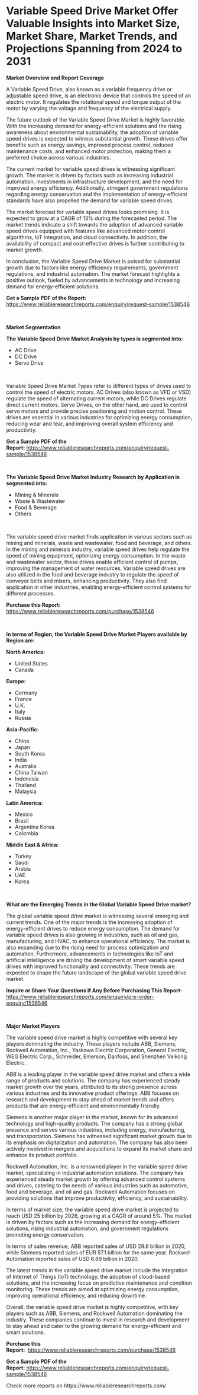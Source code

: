 <p><h1>Variable Speed Drive Market Offer Valuable Insights into Market Size, Market Share, Market Trends, and Projections Spanning from 2024 to 2031</h1></p><p><strong>Market Overview and Report Coverage</strong></p>
<p><p>A Variable Speed Drive, also known as a variable frequency drive or adjustable speed drive, is an electronic device that controls the speed of an electric motor. It regulates the rotational speed and torque output of the motor by varying the voltage and frequency of the electrical supply.</p><p>The future outlook of the Variable Speed Drive Market is highly favorable. With the increasing demand for energy-efficient solutions and the rising awareness about environmental sustainability, the adoption of variable speed drives is expected to witness substantial growth. These drives offer benefits such as energy savings, improved process control, reduced maintenance costs, and enhanced motor protection, making them a preferred choice across various industries.</p><p>The current market for variable speed drives is witnessing significant growth. The market is driven by factors such as increasing industrial automation, investments in infrastructure development, and the need for improved energy efficiency. Additionally, stringent government regulations regarding energy conservation and the implementation of energy-efficient standards have also propelled the demand for variable speed drives.</p><p>The market forecast for variable speed drives looks promising. It is expected to grow at a CAGR of 13% during the forecasted period. The market trends indicate a shift towards the adoption of advanced variable speed drives equipped with features like advanced motor control algorithms, IoT integration, and cloud connectivity. In addition, the availability of compact and cost-effective drives is further contributing to market growth.</p><p>In conclusion, the Variable Speed Drive Market is poised for substantial growth due to factors like energy efficiency requirements, government regulations, and industrial automation. The market forecast highlights a positive outlook, fueled by advancements in technology and increasing demand for energy-efficient solutions.</p></p>
<p><strong>Get a Sample PDF of the Report:</strong> <a href="https://www.reliableresearchreports.com/enquiry/request-sample/1538546">https://www.reliableresearchreports.com/enquiry/request-sample/1538546</a></p>
<p>&nbsp;</p>
<p><strong>Market Segmentation</strong></p>
<p><strong>The Variable Speed Drive Market Analysis by types is segmented into:</strong></p>
<p><ul><li>AC Drive</li><li>DC Drive</li><li>Servo Drive</li></ul></p>
<p>&nbsp;</p>
<p><p>Variable Speed Drive Market Types refer to different types of drives used to control the speed of electric motors. AC Drives (also known as VFD or VSD) regulate the speed of alternating current motors, while DC Drives regulate direct current motors. Servo Drives, on the other hand, are used to control servo motors and provide precise positioning and motion control. These drives are essential in various industries for optimizing energy consumption, reducing wear and tear, and improving overall system efficiency and productivity.</p></p>
<p><strong>Get a Sample PDF of the Report:</strong>&nbsp;<a href="https://www.reliableresearchreports.com/enquiry/request-sample/1538546">https://www.reliableresearchreports.com/enquiry/request-sample/1538546</a></p>
<p>&nbsp;</p>
<p><strong>The Variable Speed Drive Market Industry Research by Application is segmented into:</strong></p>
<p><ul><li>Mining & Minerals</li><li>Waste & Wastewater</li><li>Food & Beverage</li><li>Others</li></ul></p>
<p>&nbsp;</p>
<p><p>The variable speed drive market finds application in various sectors such as mining and minerals, waste and wastewater, food and beverage, and others. In the mining and minerals industry, variable speed drives help regulate the speed of mining equipment, optimizing energy consumption. In the waste and wastewater sector, these drives enable efficient control of pumps, improving the management of water resources. Variable speed drives are also utilized in the food and beverage industry to regulate the speed of conveyor belts and mixers, enhancing productivity. They also find application in other industries, enabling energy-efficient control systems for different processes.</p></p>
<p><strong>Purchase this Report:</strong>&nbsp; <a href="https://www.reliableresearchreports.com/purchase/1538546">https://www.reliableresearchreports.com/purchase/1538546</a></p>
<p>&nbsp;</p>
<p><strong>In terms of Region, the Variable Speed Drive Market Players available by Region are:</strong></p>
<p>
    <p> <strong> North America: </strong>
        <ul>
            <li>United States</li>
            <li>Canada</li>
        </ul>
        </p> 
    <p> <strong> Europe: </strong>
        <ul>
            <li>Germany</li>
            <li>France</li>
            <li>U.K.</li>
            <li>Italy</li>
            <li>Russia</li>
        </ul>
        </p> 
    <p> <strong> Asia-Pacific: </strong>
        <ul>
            <li>China</li>
            <li>Japan</li>
            <li>South Korea</li>
            <li>India</li>
            <li>Australia</li>
            <li>China Taiwan</li>
            <li>Indonesia</li>
            <li>Thailand</li>
            <li>Malaysia</li>
        </ul>
        </p> 
    <p> <strong> Latin America: </strong>
        <ul>
            <li>Mexico</li>
            <li>Brazil</li>
            <li>Argentina Korea</li>
            <li>Colombia</li>
        </ul>
        </p> 
    <p> <strong> Middle East & Africa: </strong>
        <ul>
            <li>Turkey</li>
            <li>Saudi</li>
            <li>Arabia</li>
            <li>UAE</li>
            <li>Korea</li>
        </ul>
    </p>
    </p>
<p>&nbsp;</p>
<p><strong>What are the Emerging Trends in the Global Variable Speed Drive market?</strong></p>
<p><p>The global variable speed drive market is witnessing several emerging and current trends. One of the major trends is the increasing adoption of energy-efficient drives to reduce energy consumption. The demand for variable speed drives is also growing in industries, such as oil and gas, manufacturing, and HVAC, to enhance operational efficiency. The market is also expanding due to the rising need for process optimization and automation. Furthermore, advancements in technologies like IoT and artificial intelligence are driving the development of smart variable speed drives with improved functionality and connectivity. These trends are expected to shape the future landscape of the global variable speed drive market.</p></p>
<p><strong>Inquire or Share Your Questions If Any Before Purchasing This Report</strong>- <a href="https://www.reliableresearchreports.com/enquiry/pre-order-enquiry/1538546">https://www.reliableresearchreports.com/enquiry/pre-order-enquiry/1538546</a></p>
<p>&nbsp;</p>
<p><strong>Major Market Players</strong></p>
<p><p>The variable speed drive market is highly competitive with several key players dominating the industry. These players include ABB, Siemens, Rockwell Automation, Inc., Yaskawa Electric Corporation, General Electric, WEG Electric Corp., Schneider, Emerson, Danfoss, and Shenzhen Veikong Electric.</p><p>ABB is a leading player in the variable speed drive market and offers a wide range of products and solutions. The company has experienced steady market growth over the years, attributed to its strong presence across various industries and its innovative product offerings. ABB focuses on research and development to stay ahead of market trends and offers products that are energy-efficient and environmentally friendly.</p><p>Siemens is another major player in the market, known for its advanced technology and high-quality products. The company has a strong global presence and serves various industries, including energy, manufacturing, and transportation. Siemens has witnessed significant market growth due to its emphasis on digitalization and automation. The company has also been actively involved in mergers and acquisitions to expand its market share and enhance its product portfolio.</p><p>Rockwell Automation, Inc. is a renowned player in the variable speed drive market, specializing in industrial automation solutions. The company has experienced steady market growth by offering advanced control systems and drives, catering to the needs of various industries such as automotive, food and beverage, and oil and gas. Rockwell Automation focuses on providing solutions that improve productivity, efficiency, and sustainability.</p><p>In terms of market size, the variable speed drive market is projected to reach USD 25 billion by 2026, growing at a CAGR of around 5%. The market is driven by factors such as the increasing demand for energy-efficient solutions, rising industrial automation, and government regulations promoting energy conservation.</p><p>In terms of sales revenue, ABB reported sales of USD 28.6 billion in 2020, while Siemens reported sales of EUR 57.1 billion for the same year. Rockwell Automation reported sales of USD 6.69 billion in 2020.</p><p>The latest trends in the variable speed drive market include the integration of Internet of Things (IoT) technology, the adoption of cloud-based solutions, and the increasing focus on predictive maintenance and condition monitoring. These trends are aimed at optimizing energy consumption, improving operational efficiency, and reducing downtime.</p><p>Overall, the variable speed drive market is highly competitive, with key players such as ABB, Siemens, and Rockwell Automation dominating the industry. These companies continue to invest in research and development to stay ahead and cater to the growing demand for energy-efficient and smart solutions.</p></p>
<p><strong>Purchase this Report:</strong>&nbsp;&nbsp;<a href="https://www.reliableresearchreports.com/purchase/1538546">https://www.reliableresearchreports.com/purchase/1538546</a></p>
<p></p>
<p><strong>Get a Sample PDF of the Report:</strong>&nbsp;<a href="https://www.reliableresearchreports.com/enquiry/request-sample/1538546">https://www.reliableresearchreports.com/enquiry/request-sample/1538546</a></p>
<p>Check more reports on https://www.reliableresearchreports.com/</p>